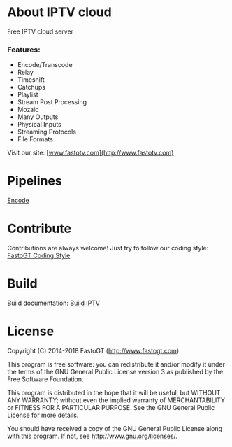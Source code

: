 About IPTV cloud
===============
Free IPTV cloud server
### Features:
* Encode/Transcode
* Relay
* Timeshift
* Catchups
* Playlist
* Stream Post Processing
* Mozaic
* Many Outputs
* Physical Inputs
* Streaming Protocols
* File Formats

Visit our site: [www.fastotv.com](http://www.fastotv.com)

Pipelines
==========
[Encode](https://fastotv.com/pipelines/encode.html)

Contribute
==========
Contributions are always welcome! Just try to follow our coding style: [FastoGT Coding Style](https://github.com/fastogt/fastonosql/wiki/Coding-Style)

Build
========
Build documentation: [Build IPTV](https://github.com/fastogt/iptv/wiki/Build)

License
=======

Copyright (C) 2014-2018 FastoGT (http://www.fastogt.com)

This program is free software: you can redistribute it and/or modify
it under the terms of the GNU General Public License version 3 as 
published by the Free Software Foundation.

This program is distributed in the hope that it will be useful,
but WITHOUT ANY WARRANTY; without even the implied warranty of
MERCHANTABILITY or FITNESS FOR A PARTICULAR PURPOSE.  See the
GNU General Public License for more details.

You should have received a copy of the GNU General Public License
along with this program. If not, see <http://www.gnu.org/licenses/>.
